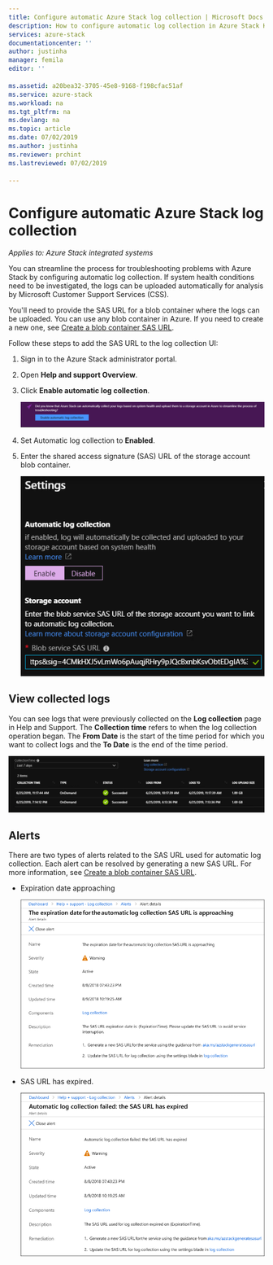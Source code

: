 ```yaml
---
title: Configure automatic Azure Stack log collection | Microsoft Docs
description: How to configure automatic log collection in Azure Stack Help + Support.
services: azure-stack
documentationcenter: ''
author: justinha
manager: femila
editor: ''

ms.assetid: a20bea32-3705-45e8-9168-f198cfac51af
ms.service: azure-stack
ms.workload: na
ms.tgt_pltfrm: na
ms.devlang: na
ms.topic: article
ms.date: 07/02/2019
ms.author: justinha
ms.reviewer: prchint
ms.lastreviewed: 07/02/2019

---
```

# Configure automatic Azure Stack log collection

*Applies to: Azure Stack integrated systems*

You can streamline the process for troubleshooting problems with Azure Stack by configuring automatic log collection. 
If system health conditions need to be investigated, the logs can be uploaded automatically for analysis by Microsoft Customer Support Services (CSS). 

You'll need to provide the SAS URL for a blob container where the logs can be uploaded. You can use any blob container in Azure. If you need to create a new one, see [Create a blob container SAS URL](azure-stack-create-blob-container-sas-url.md). 

Follow these steps to add the SAS URL to the log collection UI: 

1. Sign in to the Azure Stack administrator portal.
1. Open **Help and support Overview**.
1. Click **Enable automatic log collection**.

   ![Screenshot shows where to enable log collection in Help and support](media/azure-stack-automatic-log-collection/azure-stack-help-overview-enable-option.png)

1. Set Automatic log collection to **Enabled**.
1. Enter the shared access signature (SAS) URL of the storage account blob container.

   ![Screenshot shows blob SAS URL](media/azure-stack-automatic-log-collection/azure-stack-enable-automatic-log-collection.png)

<!--- change the first screenshot to show the buton rather than the banner--->

## View collected logs

You can see logs that were previously collected on the **Log collection** page in Help and Support. 
The **Collection time** refers to when the log collection operation began. 
The **From Date** is the start of the time period for which you want to collect logs and the **To Date** is the end of the time period.

![Screenshot of Azure Stack log collection](media/azure-stack-automatic-log-collection/azure-stack-log-collection.png)

<!-- Replace screenshot as UI has changed to From date and to date--->

## Alerts

There are two types of alerts related to the SAS URL used for automatic log collection. 
Each alert can be resolved by generating a new SAS URL. 
For more information, see [Create a blob container SAS URL](azure-stack-create-blob-container-sas-url.md).

- Expiration date approaching

  ![Expiration date approaching](media/azure-stack-automatic-log-collection/alert-expiration-date.png)

- SAS URL has expired. 
  
  ![SAS URL expired](media/azure-stack-automatic-log-collection/alert-url-expired.png)

